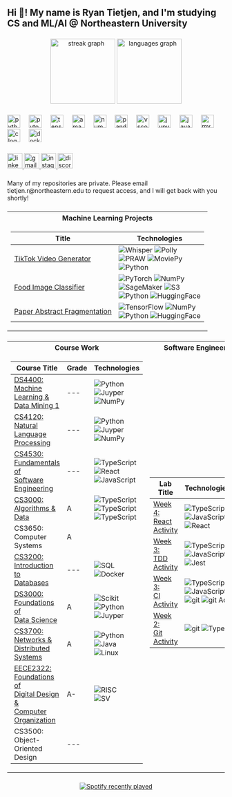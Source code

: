 <h2 align="left">Hi 👋! My name is Ryan Tietjen, and I'm studying CS and ML/AI @ Northeastern University</h2>

###

<div align="center">
  <img src="https://streak-stats.demolab.com?user=RyanTietjen&locale=en&mode=daily&theme=great-gatsby&hide_border=false&border_radius=5" height="150" alt="streak graph"  />
  <img src="https://github-readme-stats.vercel.app/api/top-langs?username=RyanTietjen&locale=en&hide_title=false&layout=compact&card_width=320&langs_count=5&theme=great-gatsby&hide_border=false" height="150" alt="languages graph"  />
</div>

###

<div align="left">
  <img src="https://img.shields.io/badge/Python-3776AB?logo=python&logoColor=white&style=for-the-badge" height="30" alt="python logo"  />
  <img width="12" />
  <img src="https://img.shields.io/badge/PyTorch-EE4C2C?logo=pytorch&logoColor=white&style=for-the-badge" height="30" alt="pytorch logo"  />
  <img width="12" />
  <img src="https://img.shields.io/badge/TensorFlow-FF6F00?logo=tensorflow&logoColor=black&style=for-the-badge" height="30" alt="tensorflow logo"  />
  <img width="12" />
  <img src="https://img.shields.io/badge/Amazon AWS-232F3E?logo=amazonaws&logoColor=white&style=for-the-badge" height="30" alt="amazonwebservices logo"  />
  <img width="12" />
  <img src="https://img.shields.io/badge/NumPy-013243?logo=numpy&logoColor=white&style=for-the-badge" height="30" alt="numpy logo"  />
  <img width="12" />
  <img src="https://img.shields.io/badge/pandas-150458?logo=pandas&logoColor=white&style=for-the-badge" height="30" alt="pandas logo"  />
  <img width="12" />
  <img src="https://img.shields.io/badge/Visual Studio Code-007ACC?logo=visualstudiocode&logoColor=white&style=for-the-badge" height="30" alt="vscode logo"  />
  <img width="12" />
  <img src="https://img.shields.io/badge/Jupyter-F37626?logo=jupyter&logoColor=black&style=for-the-badge" height="30" alt="jupyter logo"  />
  <img width="12" />
  <img src="https://skillicons.dev/icons?i=java" height="30" alt="java logo"  />
  <img width="12" />
  <img src="https://skillicons.dev/icons?i=mysql" height="30" alt="mysql logo"  />
  <img width="12" />
  <img src="https://skillicons.dev/icons?i=c" height="30" alt="c logo"  />
  <img width="12" />
  <img src="https://cdn.simpleicons.org/docker/2496ED" height="30" alt="docker logo"  />
</div>

###



<div align="left">
  <a href="https://www.linkedin.com/in/ryantietjen/" target="_blank">
    <img src="https://img.shields.io/static/v1?message=LinkedIn&logo=linkedin&label=&color=0077B5&logoColor=white&labelColor=&style=for-the-badge" height="35" alt="linkedin logo"  />
  </a>
  <a href="tietjen.r@northeastern.edu" target="_blank">
    <img src="https://img.shields.io/static/v1?message=Gmail&logo=gmail&label=&color=D14836&logoColor=white&labelColor=&style=for-the-badge" height="35" alt="gmail logo"  />
  </a>
  <a href="https://www.instagram.com/ryan_tietjen/%2F" target="_blank">
    <img src="https://img.shields.io/static/v1?message=Instagram&logo=instagram&label=&color=E4405F&logoColor=white&labelColor=&style=for-the-badge" height="35" alt="instagram logo"  />
  </a>
  <a href="ryaniwnl" target="_blank">
    <img src="https://img.shields.io/static/v1?message=Discord&logo=discord&label=&color=7289DA&logoColor=white&labelColor=&style=for-the-badge" height="35" alt="discord logo"  />
  </a>
</div>

###

<p align="left">Many of my repositories are private. Please email tietjen.r@northeastern.edu to request access, and I will get back with you shortly!</p>

###


### 
<table>
<tr><th>Machine Learning Projects</th></tr>
<tr><td>

|Title | Technologies|
|--|--|
| [TikTok Video Generator](https://github.com/RyanTietjen/ContentGenerator) | ![Whisper](https://img.shields.io/badge/Whisper-black?style=flat-square&logo=openai) ![Polly](https://img.shields.io/badge/Polly-black?style=flat-square&logo=amazon) <br> ![PRAW](https://img.shields.io/badge/PRAW-black?style=flat-square&logo=reddit) ![MoviePy](https://img.shields.io/badge/MoviePy-black?style=flat-square&logo=moviepy) <br> ![Python](https://img.shields.io/badge/Python-black?style=flat-square&logo=python)|
| [Food Image Classifier](https://github.com/RyanTietjen/Food-Classifier-pytorch-ver.-) | ![PyTorch](https://img.shields.io/badge/PyTorch-black?style=flat-square&logo=pytorch) ![NumPy](https://img.shields.io/badge/NumPy-black?style=flat-square&logo=numpy) <br> ![SageMaker](https://img.shields.io/badge/SageMaker-black?style=flat-square&logo=amazon) ![S3](https://img.shields.io/badge/S3-black?style=flat-square&logo=amazon) <br> ![Python](https://img.shields.io/badge/Python-black?style=flat-square&logo=python) ![HuggingFace](https://img.shields.io/badge/Demo-black?style=flat-square&logo=huggingface)|
| [Paper Abstract Fragmentation](https://github.com/RyanTietjen/Paper-Fragmentation) | ![TensorFlow](https://img.shields.io/badge/TensorFlow-black?style=flat-square&logo=tensorflow) ![NumPy](https://img.shields.io/badge/NumPy-black?style=flat-square&logo=numpy) <br> ![Python](https://img.shields.io/badge/Python-black?style=flat-square&logo=python) ![HuggingFace](https://img.shields.io/badge/Demo-black?style=flat-square&logo=huggingface)|

</td></tr> </table>

###
<table>
<tr><th>Course Work</th><th>Software Engineering Labs</th></tr>
<tr>
<td>

|Course Title | Grade | Technologies|
|--|--|--|
| [DS4400: <br> Machine Learning & <br> Data Mining 1](https://github.com/RyanTietjen/DS4400) | --- | ![Python](https://img.shields.io/badge/Python-black?style=flat-square&logo=python) ![Juyper](https://img.shields.io/badge/Jupyter-black?style=flat-square&logo=jupyter) <br> ![NumPy](https://img.shields.io/badge/NumPy-black?style=flat-square&logo=numpy)|
| [CS4120: <br> Natural Language <br> Processing](https://github.com/RyanTietjen/CS4120)  | --- | ![Python](https://img.shields.io/badge/Python-black?style=flat-square&logo=python) ![Juyper](https://img.shields.io/badge/Jupyter-black?style=flat-square&logo=jupyter) <br> ![NumPy](https://img.shields.io/badge/NumPy-black?style=flat-square&logo=numpy) |
| [CS4530: <br> Fundamentals of <br> Software Engineering](https://github.com/neu-cs4530-fall2024/Team401-project) | --- | ![TypeScript](https://img.shields.io/badge/TypeScript-black?style=flat-square&logo=typescript) <br> ![React](https://img.shields.io/badge/React-black?style=flat-square&logo=react) ![JavaScript](https://img.shields.io/badge/JavaScript-black?style=flat-square&logo=javascript) |
| [CS3000: <br> Algorithms & Data](https://github.com/RyanTietjen/CS3000) | A | ![TypeScript](https://img.shields.io/badge/PsuedoCode-black?style=flat-square&logo=typescrip) <br> ![TypeScript](https://img.shields.io/badge/Algorithm_Design-black?style=flat-square&logo=typescrip) <br> ![TypeScript](https://img.shields.io/badge/Data_Structures-black?style=flat-square&logo=typescrip) |
| CS3650: <br> Computer Systems | A |  |
| [CS3200: <br> Introduction to <br> Databases](https://github.com/RyanTietjen/CS3200) | --- | ![SQL](https://img.shields.io/badge/SQL-black?style=flat-square&logo=mysql) ![Docker](https://img.shields.io/badge/Docker-black?style=flat-square&logo=docker)|
| [DS3000: <br> Foundations of <br> Data Science](https://github.com/RyanTietjen/DS3000) | A | ![Scikit](https://img.shields.io/badge/Scikit-black?style=flat-square&logo=scikit-learn) ![Python](https://img.shields.io/badge/Python-black?style=flat-square&logo=python) <br> ![Juyper](https://img.shields.io/badge/Jupyter-black?style=flat-square&logo=jupyter)|
| [CS3700:<br>Networks & Distributed<br>Systems](https://github.com/RyanTietjen/cs3700)| A | ![Python](https://img.shields.io/badge/Python-black?style=flat-square&logo=python) ![Java](https://img.shields.io/badge/Java-black?style=flat-square&logo=pthon) <br> ![Linux](https://img.shields.io/badge/Linux-black?style=flat-square&logo=linux) |
| [EECE2322: <br> Foundations of <br> Digital Design & <br> Computer Organization](https://github.com/RyanTietjen/EECE2323) | A- | ![RISC](https://img.shields.io/badge/Assembly-black?style=flat-square&logo=risc-v) <br> ![SV](https://img.shields.io/badge/SystemVerilog-black?style=flat-square&logo=rsc-v) |
| CS3500: <br> Object-Oriented <br> Design | --- |  |

</td>
<td>

|Lab Title | Technologies/Concepts|
|--|--|
| [Week 4: <br> React Activity](https://github.com/RyanTietjen/week-4-react-activity) | ![TypeScript](https://img.shields.io/badge/TypeScript-black?style=flat-square&logo=typescript) <br> ![JavaScript](https://img.shields.io/badge/JavaScript-black?style=flat-square&logo=javascript) <br> ![React](https://img.shields.io/badge/React-black?style=flat-square&logo=react) | 
| [Week 3: <br> TDD Activity](https://github.com/RyanTietjen/Week3-CI-Activity)  | ![TypeScript](https://img.shields.io/badge/TypeScript-black?style=flat-square&logo=typescript) ![JavaScript](https://img.shields.io/badge/JavaScript-black?style=flat-square&logo=javascript) <br> ![Jest](https://img.shields.io/badge/Jest-black?style=flat-square&logo=jest) | 
| [Week 3: <br> CI Activity](https://github.com/RyanTietjen/Week3-CI-Activity) | ![TypeScript](https://img.shields.io/badge/TypeScript-black?style=flat-square&logo=typescript) ![JavaScript](https://img.shields.io/badge/JavaScript-black?style=flat-square&logo=javascript) <br> ![git](https://img.shields.io/badge/Git-black?style=flat-square&logo=github) ![git Actions](https://img.shields.io/badge/Github_Actions-black?style=flat-square&logo=github)| 
| [Week 2: <br> Git Activity](https://github.com/RyanTietjen/Week2-GitActivity) | ![git](https://img.shields.io/badge/Git-black?style=flat-square&logo=github) ![TypeScript](https://img.shields.io/badge/TypeScript-black?style=flat-square&logo=typescript) |


</td>
</tr> </table>

###



<div align="center">
  <a href="https://open.spotify.com/user/Yvng_Ryan">
    <img src="https://spotify-recently-played-readme.vercel.app/api?user=6hgph9ohv0dyc7zpjr2i6wfh1&count=5&unique=false" alt="Spotify recently played"  />
  </a>
</div>

###
